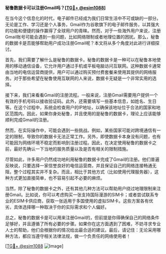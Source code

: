 **秘鲁数据卡可以注册Gmail吗？[[TG💪+ @esim1088](https://t.me/s/esim1088)]**

在当今这个信息化的时代，电子邮件已经成为我们日常生活中不可或缺的一部分。无论是工作、学习还是个人事务，Gmail作为谷歌旗下的电子邮件服务，以其强大的功能和便捷的操作赢得了全球用户的青睐。然而，对于一些海外用户来说，注册Gmail账号可能会遇到一些问题，比如网络限制或者地理位置的困扰。那么，秘鲁的数据卡是否能够帮助用户成功注册Gmail呢？本文将从多个角度对此进行详细探讨。

首先，我们需要了解什么是秘鲁的数据卡。秘鲁的数据卡是一种可以在秘鲁本地使用的移动通信设备，它允许用户通过手机或平板电脑访问互联网。这种数据卡通常由当地的电信运营商提供，用户可以通过购买预付费套餐来使用其提供的网络服务。对于那些希望在秘鲁使用互联网的人来说，数据卡无疑是一个非常实用的选择。

接下来，我们来看看Gmail的注册流程。一般来说，注册Gmail需要用户提供一个有效的手机号码以接收验证码。此外，还需要填写一些基本信息，如姓名、生日等。在这个过程中，系统会检查用户的IP地址，以确保该地址位于合法的国家和地区范围内。因此，如果你身处秘鲁，并且使用的是秘鲁的数据卡，理论上应该能够顺利完成Gmail的注册。

然而，在实际操作中，可能会遇到一些挑战。例如，某些国家可能对跨境通信有一定的限制，导致你的数据卡无法正常工作。另外，即使数据卡本身没有问题，也有可能因为网络环境不稳定而影响到注册过程。因此，在决定使用秘鲁的数据卡之前，最好先确认一下当地的服务质量以及是否有相关的限制措施。

尽管如此，许多用户仍然成功地利用秘鲁的数据卡完成了Gmail的注册。他们普遍反映说，只要选择一家信誉良好的电信运营商，并且保证自己的网络连接畅通无阻，整个过程其实并不复杂。而且，相比于其他方式（比如使用代理服务器），这种方式更加直接简单，也不容易引起不必要的麻烦。

当然，除了秘鲁的数据卡之外，还有其他几种方法可以帮助用户绕过地理限制来注册Gmail。比如说，你可以考虑购买一张支持国际漫游的SIM卡；或者尝试联系专业的ESIM卡供应商，获取一张适用于多国使用的虚拟SIM卡。这些方案各有优劣，具体选择哪一种取决于你的实际需求和个人偏好。

总之，秘鲁的数据卡是可以用来注册Gmail的，但前提是你得确保自己的网络条件足够好，并且遵循了所有必要的步骤。如果你在这方面遇到了困难，不妨寻求专业人士的帮助，他们会根据你的情况给出最合适的建议。最后，请记住：无论采用哪种方法，都应当遵守相关法律法规，做一个负责任的网络使用者！

[[TG💪+ @esim1088](https://t.me/s/esim1088) ![Image](https://i.postimg.cc/4NQfJmqS/Snipaste-2025-05-13-00-14-12.png)]